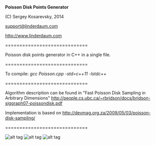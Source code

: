 **Poisson Disk Points Generator**

(C) Sergey Kosarevsky, 2014

support@linderdaum.com

http://www.linderdaum.com

=============================

Poisson disk points generator in C++ in a single file.

=============================

To compile:
	*gcc Poisson.cpp -std=c++11 -lstdc++*

=============================

Algorithm description can be found in "Fast Poisson Disk Sampling in Arbitrary Dimensions"
http://people.cs.ubc.ca/~rbridson/docs/bridson-siggraph07-poissondisk.pdf

Implementation is based on http://devmag.org.za/2009/05/03/poisson-disk-sampling/

=============================

![alt tag](https://camo.githubusercontent.com/d2c51f5ef0b0644378910f2c58e3e29c3e297ab7/687474703a2f2f626c6f672e6c696e6465726461756d2e636f6d2f696d616765732f506f6973736f6e5f4469736b2e706e67)
![alt tag](https://camo.githubusercontent.com/bfd11990fb6d6050d372fc251c2a161344016175/687474703a2f2f626c6f672e6c696e6465726461756d2e636f6d2f696d616765732f506f6973736f6e5f526563742e706e67)
![alt tag](https://camo.githubusercontent.com/82a7c564779471147872bfd35ee0c246b11eb8c3/687474703a2f2f626c6f672e6c696e6465726461756d2e636f6d2f696d616765732f506f6973736f6e5f526563745f44656e736974792e706e67)
